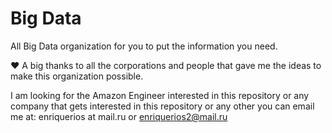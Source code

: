 # Big Data

All Big Data organization for you to put the information you need.

❤️ A big thanks to all the corporations and people that gave me the ideas to make this organization possible.

I am looking for the Amazon Engineer interested in this repository or any company that gets interested in this repository or any other you can email me at: enriquerios at mail.ru or enriquerios2@mail.ru
